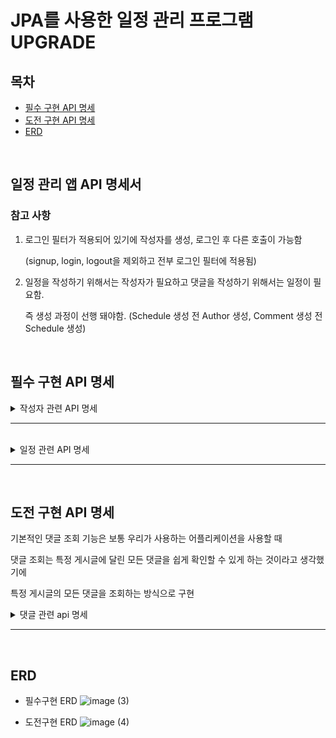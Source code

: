 # JPA를 사용한 일정 관리 프로그램 UPGRADE

## 목차

- [필수 구현 API 명세](#필수-구현-api-명세)
- [도전 구현 API 명세](#도전-구현-api-명세)
- [ERD](#ERD)

<br>

## 일정 관리 앱 API 명세서

###  참고 사항

1. 로그인 필터가 적용되어 있기에 작성자를 생성, 로그인 후 다른 호출이 가능함
    
     (signup, login, logout을 제외하고 전부 로그인 필터에 적용됨)
    
2. 일정을 작성하기 위해서는 작성자가 필요하고 댓글을 작성하기 위해서는 일정이 필요함.
    
    즉 생성 과정이 선행 돼야함. (Schedule 생성 전 Author 생성, Comment 생성 전 Schedule 생성)
    

<br>

## 필수 구현 API 명세

<details>
<summary>작성자 관련 API 명세</summary>

### 0. 작성자 회원가입 (POST /api/authors/signup)
    
<details>
<summary>상세 내용 펼치기</summary>
  
- **요청**
  - **Headers**:
    - `Content-Type: application/json`
  - **Body**:
                
      ```json
       {
           "authorName": "예시명",
           "authorEmail": "example@example.com",
           "password" : "1234qwer"
       }
     ```
                
     | # | 이름 | 타입 | 설명 | Nullable |
     | --- | --------- | ------- | -------- | ------- |
     | 1 | authorName | String | 작성자명 | X |
     | 2 | authorEmail | String | 작성자 이메일 | X |
     | 3 | password | String | 작성자 비밀번호 | X |

  - 예시
                
   ```
    http://localhost:8080/api/authors/signup
   ```
                
- **응답**
  - **Status Code**: 201 Created
  - **Body**:
                
      ```json
      {
           "authorId": 1,
           "authorName": "예시명",
           "authorEmail": "example@example.com",
           "createdAt": "2024-11-13T14:12:27.2238587",
           "modifiedAt": "2024-11-13T14:12:27.2238587"
      }
      ```
                
  | # | 이름 | 타입 | 설명 | Nullable |
  | --- | --- | --- | --- | --- |
  | 1 | id | Long | 작성자 고유 식별자 | X |
  | 2 | name | String | 작성자명 | X |
  | 3 | email | String | 작성자 이메일 | X |
  | 4 | createdAt | String | 작성자 최초 등록 일시 | X |
  | 5 | modifiedAt | String | 수정 일시 | X |
        
- 발생할 수 있는 예외 
       
  1. 작성자명이 없거나 1~5자 이내가 아닌 경우 (@Valid 사용)
  2. 이메일이 없거나 정규식에 해당하는 양식이 아닌 경우 (@Valid 사용)
  3. 비밀번호가 없는 경우
        
      </details>
     
---
    
### 1. 작성자 조회  (GET /api/authors/{authorId})
    
<details>
<summary>상세 내용 펼치기</summary>

- **요청**
  - **Path Variable**: `authorId`- 조회할 작성자의 고유 ID
  - 예시

  ```
  http://localhost:8080/api/authors/1
  ```        

- **응답**
  - **Status Code**: 200 OK
  - **Body**:

   ```json
   {
        "id": 1,
        "authorName": "예시 유저명",
        "authorEmail": "example@example.com",
        "createdAt": "2024-11-13T14:12:27.223859",
        "modifiedAt": "2024-11-13T14:12:27.223859"
   }
   ```
               
   | # | 이름 | 타입 | 설명 | Nullable |
   | --- | --- | --- | --- | --- |
   | 1 | id | Long | 일정 고유 식별자 | X |
   | 2 | authorName | String | 작성자명 | X |
   | 3 | authorEmail | String | 작성자 이메일 | X |
   | 4 | createdAt | String | 최초 작성 일시 | X |
   | 5 | updatedAt | String | 수정 일시 | X |
       
- 발생할 수 있는 에러
    1. 존재하지 않는 작성자 id를 요청했을 때 404 NOT FOUND 에러       

  </details>
  
---
    
### 2. 작성자 삭제 (DELETE /api/authors/{authorId})
    
  <details>
<summary>상세 내용 펼치기</summary>

- **요청**
  - **Headers**:
    - `Content-Type: application/json`
  - **Path Variable**: `id` - 삭제할 일정의 고유 ID
  - 예시

  ```
  http://localhost:8080/api/authors/1
   ```
            
   | # | 이름 | 타입 | 설명 | Nullable |
   | --- | --- | --- | --- | --- |
   | 1 | id  | Long  | 일정 고유 식별자 | X |
   - Body:
            
   ```json
   {
        "password" : "예시 패스워드"
   }
   ```
            
   | # | 이름 | 타입 | 설명 | Nullabel |
   | --- | --- | --- | --- | --- |
   | 1 | password | String | 작성자 패스워드 | X |

   - **응답**
     - **Status Code**: 200 OK
     - **Body**: 없음
     

- 발생할 수 있는 에러
     1. 비밀번호 검증에 실패했을 때 403 Forbidden 에러
     2. 존재하지 않는 작성자를 삭제 시도했을 때 404 Not Found 에러

    </details>

---

### 3. 작성자 로그인 (POST /api/authors/login)
    
<details>
<summary>상세 내용 펼치기</summary>

- **요청**
            
  - **HttpServletRequest** 를 사용해 요청 헤더, 요청 본문, 요청 메서드, 요청 URI 등 다양한 정보를 접근할 수 있도록 함
  - **Headers**:
    - `Content-Type: application/json`

    - 예시
            
        ```
        http://localhost:8080/api/authors/login
        ```
            
  - Body:
            
      ```json
      {
            "authorEmail": "example@example.com",
            "password" : "1234"
      }
      ```
            
      | # | 이름 | 타입 | 설명 | Nullable |
      | --- | --- | --- | --- | --- |
      | 1 | authorEmail | String | 작성자 이메일 | X |
      | 2 | password | String | 작성자 패스워드 | X |
- **응답**
  - **Status Code**: 200 OK
  - **Body**: 없음
        

- 발생할 수 있는 예외
  1. 작성자의 이메일에 해당하는 비밀번호가 맞지 않은 경우 401 리턴  
        

</details>
  

---

    
### 4. 작성자 로그아웃 (POST /api/authors/logout)
    
<details>
<summary>상세 내용 펼치기</summary>

- **요청**
  - **HttpServletRequest** 를 사용해 요청 헤더, 요청 본문, 요청 메서드, 요청 URI 등 다양한 정보를 접근할 수 있도록 함
  - 예시        
      ```
      http://localhost:8080/api/authors/logout
      ```          


- **응답**
  - **Status Code**: 200 OK
  - **Body**: 없음        
            
</details>

</details>

---

<br>


<details>
<summary>일정 관련 API 명세</summary>

### 1. 일정 생성 (POST /api/schedules/{authorId}
    
<details>
<summary>상세 내용 펼치기</summary>

- **요청 Request**
  - **Headers**:
    - `Content-Type: application/json`
  - **PathVariable:**
    - `authorId` - 작성자의 고유 식별자

  - 예시

     ```
      http://localhost:8080/api/schedules/1
     ```                       

  - **Body**:

     ```json
        {
           "title": "할일 제목",
            "content" : "할일 내용",
        }
     ```                  
                
     | # | 이름 | 타입 | 설명 | Nullable |
     | --- | --- | --- | --- | --- |
     | 1 | authorId | Long | 작성자 Id | x |
     | 2 | title | String | 할 일 제목 | x |
     | 3 | content | String | 할 일 내용 | x |

- **응답 Response**
   - **Status Code**: 201 Created
   - **Body:**

       ```json
       {
           "id": 1,
           "title": "할일 제목",
           "content": "할일 내용",
           "authorId": 1,
           "createdAt": "2024-11-13T15:19:32.522723",
           "updatedAt": "2024-11-13T15:19:32.522723"
       }
       ```

   | # | 이름 | 타입 | 설명 | Nullable |
    | --- | --- | --- | --- | --- |
    | 1 | id | Long | 일정 고유 식별자 | X |
    | 2 | task | String | 할 일 내용 | X |
    | 3 | authorId | Long | 작성자 고유 식별자 | X |
    | 4 | createdAt | String | 최초 작성 일시 | X |
    | 5 | updatedAt | String | 수정 일시 | X |

- 발생할 수 있는 에러
   1. 존재하지 않는 authorId 를 PathVariable로 넣었을 때 404 Not Found 에러
   2. 제목이나 본문 내용을 넣지 않았을 때 (@Valid 사용)
   3. 제목이 3자 이상 20자 이내가 아닐 때 (@Valid 사용)
        
   </details>
  
---
    
### 2. 전체 일정 조회 (GET /api/schedules)
    
<details>
<summary>상세 내용 펼치기</summary>

- **요청**
    -  예시

   ```
   http://localhost:8080/api/schedules
   ```

- **응답**
   - **Status Code**: 200 OK
   - **Body**: (쿼리 파라미터 없이 GET 요청 보낸 경우)

       ```json
       [
           {
               "id": 1,
               "authorId": 1,
               "title": "할일 제목",
               "content": "할일 내용",
               "createdAt": "2024-11-13T15:47:15.465222",
               "updatedAt": "2024-11-13T15:47:15.465222"
           },
           {
               "id": 2,
               "authorId": 1,
               "title": "할일 제목2",
               "content": "할일 내용2",
               "createdAt": "2024-11-13T15:47:19.496261",
               "updatedAt": "2024-11-13T15:47:19.496261"
           },
           {
               "id": 3,
               "authorId": 2,
               "title": "할일 제목33",
               "content": "할일 내용233",
               "createdAt": "2024-11-13T15:47:51.541281",
               "updatedAt": "2024-11-13T15:47:51.541281"
           }
       ]
       ```

     | # | 이름 | 타입 | 설명 | Nullable |
     | --- | --- | --- | --- | --- |
     | 1 | id | Long | 일정 고유 식별자 | X |
     | 2 | authorId | String | 작성자 고유 식별자 | X |
     | 3 | title | String | 할 일 제목 | X |
     | 4 | content | String | 할 일 내용 |  |
     | 5 | createdAt | String | 작성 일시 | X |
     | 6 | updatedAt | String | 수정 일시 | X |


</details>
  

---

### 3. 특정 일정 조회 (GET /api/schedules/{scheduleId}    
    
<details>
<summary>상세 내용 펼치기</summary>

- **요청**
    - **Path Variable**: `schedulesId` - 조회할 일정의 고유 ID
    - 예시

    ```
    http://localhost:8080/api/schedules/1
    ```

- **응답**
   - **Status Code**: 200 OK
   - **Body**:

       ```json
       {
           "id": 1,
           "authorId": 1,
           "title": "할일 제목",
           "content": "할일 내용",
           "createdAt": "2024-11-13T15:54:30.370204",
           "updatedAt": "2024-11-13T15:54:30.370204"
       }
       ```

     | # | 이름 | 타입 | 설명 | Nullable |
     | --- | --- | --- | --- | --- |
     | 1 | id | Long | 일정 고유 식별자 | X |
     | 2 | authorId | Long | 작성자 고유 식별자 | X |
     | 3 | title | String | 할 일 제목 | X |
     | 4 | content | String | 할 일 내용 | X |
     | 5 | createdAt | String | 최초 작성 일시 | X |
     | 6 | updatedAt | String | 수정 일시 | X |

- 발생할 수 있는 에러
1. 존재하지 않는 scheduleId를 요청할 때 404 Not Found 에러  
 

</details>
  

---
    
### 4. 일정 수정 (PUT /api/schedules/{schedulesId})
    
<details>
<summary>상세 내용 펼치기</summary>

- **요청**
    - **Headers**:
        - `Content-Type: application/json`
    - **Path Variable**: `schedulesId` - 수정할 일정의 고유 ID
    - **Body**:

        ```json
        {
            "title": "수정된 할일 제목",
            "content" : "수정된 할일 내용",
            "password" : "수정할 게시글의 작성자 패스워드"
        }
        ```
        
        | # | 이름 | 타입 | 설명 | Nullable |
        | --- | --- | --- | --- | --- |
        | 1 | title | String | 수정된 할일 제목 | X |
        | 2 | content | String | 수정된 할일 내용 | X |
        | 3 | password | String | 패스워드 | X |
- **응답**
   - **Status Code**: 200 OK
   - **Body**:

       ```json
       {
           "id": 1,
           "authorId": 1,
           "title": "수정된 할일 제목",
           "content" : "수정된 할일 내용",
           "createdAt": "2024-11-01T05:36:49.000+00:00",
           "updatedAt": "2024-11-02T07:37:31.000+00:00"
       }
       ```


- 발생할 수 있는 예외처리
   1. 제목, 본문 내용, 패스워드 값을 넣지 않았을 때 (@Valid 사용)

   1. 제목이 3자이상 20자 이내가 아닐 때 (@Valid 사용)

   1. 존재하지 않는 scheduleId를 요청할 때 404 Not Found 에러

   1. 패스워드가 일치하지 않을 때 403 Forbidden 에러    
       

</details>
  

---
    
### 5. 일정 삭제 (DELETE /api/schedules/{schedulesId})
    
<details>
<summary>상세 내용 펼치기</summary>

- **요청**
   - **Path Variable**: `schedulesId`- 삭제할 일정의 고유 ID

  | # | 이름 | 타입 | 설명 | Nullable |
  | --- | --- | --- | --- | --- |
  | 1 | id  | Long  | 일정 고유 식별자 | X |
   - 예시

    ```
    http://localhost:8080/api/schedules/1
    ```

   - Body:

    ```json
    {
        "password" : "예시 패스워드"
    }
    ```

  | # | 이름 | 타입 | 설명 | Nullabel |
  | --- | --- | --- | --- | --- |
  | 1 | password | String | 작성자 패스워드 | X |
- **응답**
   - **Status Code**: 200 OK
   - **Body**: 없음

- 발생할 수 있는 에러
   1. 존재하지 않는 schedulesId를 요청할 때 404 Not Found 에러

</details>

</details>

---

<br>


## 도전 구현 API 명세

기본적인 댓글 조회 기능은 보통 우리가 사용하는 어플리케이션을 사용할 때

댓글 조회는 특정 게시글에 달린 모든 댓글을 쉽게 확인할 수 있게 하는 것이라고 생각했기에

특정 게시글의 모든 댓글을 조회하는 방식으로 구현

<details>
<summary>댓글 관련 api 명세 </summary>
    
### 1. 댓글 생성 (POST /api/comments)
    
<details>
<summary>상세 내용 펼치기</summary>

- **요청**
   - **Headers**:
      - `Content-Type: application/json`
   - **Body**:

    ```json
    {
        "scheduleId": 1,
        "authorId" : 1,
        "content": "댓글 내용"
    }
    ```

  | # | 이름 | 타입 | 설명 | Nullabel |
  | --- | --- | --- | --- | --- |
  | 1 | scheduleId | Long | 댓글을 작성할게시글 ID | X |
  | 2 | authorId | Long | 댓글을 다는 작성자의 ID | X |
  | 3 | content | String | 댓글 내용 | X |
   - url 예시

    ```
    http://localhost:8080/api/comments
    ```


- **응답**
   - **Status Code**: `201 Created`
   - Body:

    ```json
    {
        "commentId": 1,
        "scheduleId": 1,
        "authorId": 1,
        "content": "댓글 내용",
        "createdAt": "2024-11-14T10:38:50.0108753",
        "updatedAt": "2024-11-14T10:38:50.0108753"
    }
    ```

  | # | 이름 | 타입 | 설명              | Nullabel |
  | --- | --- | --- |-----------------| --- |
  | 1 | commentId | Long | 댓글 고유 식별자       | X |
  | 2 | scheduleId | Long | 댓글을 작성할 게시글 ID  | X |
  | 3 | authorId | Long | 댓글을 작성하는 작성자 ID | X |
  | 4 | content | String | 댓글 내용           | X |
  | 5 | createdAt | String | 작성일             | X |
  | 6 | updatedAt | String | 수정일             | X |
- 발생할 수 있는 에러
   1. 존재하지 않는 authorId, schedulesId를 요청할 때 404 Not Found 에러
  </details>
  
- ---
    
### 2. 특정 일정 모든 댓글 조회 (GET /api/schedules/{scheduleId}/comments)
    
<details>
<summary>상세 내용 펼치기</summary>

- **요청**
   - **Headers**: 없음
   - **Path Variable**: `scheduleId` - 댓글을 작성할 일정의 고유 ID
   - **Body**: 없음
   - 요청 예시

    ```
    http://localhost:8080/api/schedules/1/comments
    ```

- **응답**
   - **Status Code**: `200 OK`
   - Body:

    ```json
    [
        {
            "commentId": 1,
            "scheduleId": 1,
            "authorId": 1,
            "content": "재밌네요 짞짞짞",
            "createdAt": "2024-11-14T11:13:07.292872",
            "updatedAt": "2024-11-14T11:13:07.292872"
        },
        {
            "commentId": 2,
            "scheduleId": 1,
            "authorId": 1,
            "content": "맛집이에요!",
            "createdAt": "2024-11-14T11:13:24.826982",
            "updatedAt": "2024-11-14T11:13:24.826982"
        }
    ]
    ```

  | # | 이름 | 타입 | 설명 | Nullabel |
  | --- | --- | --- | --- | --- |
  | 1 | commentId | Long | 댓글 고유 식별자 | X |
  | 2 | scheduleId | Long | 댓글을 작성할게시글 ID | X |
  | 3 | authorId | Long | 댓글을 작성하는 작성자 ID | X |
  | 4 | content | String | 댓글 내용 | X |
  | 5 | createdAt | String | 작성일 | X |
  | 6 | updatedAt | String | 수정일 | X |
- 발생할 수 있는 에러
   1. 존재하지 않는 scheduleId를 요청할 때 404 Not Found 에러

  </details>
  
---
    
### 3. 댓글 수정 (PUT /api/comments/{commentId}
    
<details>
<summary>상세 내용 펼치기</summary>

- **요청**
   - **Headers**: 없음
   - **Path Variable**: `commentId`- 댓글을 작성할 일정의 고유 ID
   - 예시

    ```
    http://localhost:8080/api/comments/1
    ```

   - **Body**:

    ```json
    {
        "content": "수정된 댓글 내용 테스트!!",
        "password": "1234qwer"
    }
    ```

- **응답**
   - **Status Code**: `200 OK`
   - Body:

    ```json
    {
        "commentId": 1,
        "scheduleId": 1,
        "authorId": 1,
        "content": "수정된 댓글 내용 테스트!!",
        "createdAt": "2024-11-14T11:13:07.292872",
        "updatedAt": "2024-11-14T11:14:49.7296013"
    }
    ```

   - 생성, 조회와 반환 타입이 같아서 표는 생략
  
<br>

- 발생할 수 있는 에러
1. content가 없이 요청할 때 (@Valid 사용)
2. password가 일치하지 않을 때  403 Forbidden 에러
3. 존재하지 않는 commentId를 요청할 때 404 Not Found 에러

</details>

---
    
### 4. 댓글 삭제 (DELETE /api/comments/{commentId})

<details>
<summary>상세 내용 펼치기</summary>

- **요청**
    - **Headers**: 없음
    - **Path Variable**: `commentId`- 삭제할 댓글의 ID
    - 예시

    ```
    http://localhost:8080/api/comments/1
    ```
    
    - **Body**:
    
    ```json
    {
      "password": "작성자 비밀번호"
    }
    ```

- **응답**
   - **Status Code**: `200 OK`

- 발생할 수 있는 에러
   1. 존재하지 않는 commentId를 요청할 때 404 Not Found 에러
   2. 비밀번호가 일치하지 않을 때 403 Forbidden 에러

</details>
   
</details>



---

<br>

## ERD

- 필수구현 ERD
![image (3)](https://github.com/user-attachments/assets/da56907d-6879-472a-afe0-850c4b25fc75)


- 도전구현 ERD
![image (4)](https://github.com/user-attachments/assets/5ed88f1a-ad4c-4e1e-af8f-880804a8d493)
